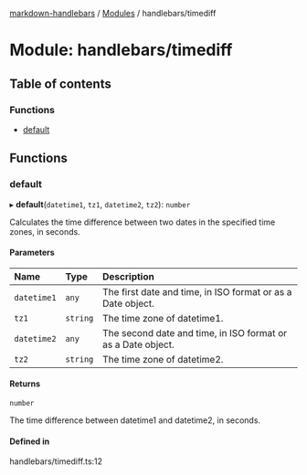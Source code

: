 [markdown-handlebars](../README.md) / [Modules](../modules.md) / handlebars/timediff

# Module: handlebars/timediff

## Table of contents

### Functions

- [default](handlebars_timediff.md#default)

## Functions

### default

▸ **default**(`datetime1`, `tz1`, `datetime2`, `tz2`): `number`

Calculates the time difference between two dates in the specified time zones, in seconds.

#### Parameters

| Name | Type | Description |
| :------ | :------ | :------ |
| `datetime1` | `any` | The first date and time, in ISO format or as a Date object. |
| `tz1` | `string` | The time zone of datetime1. |
| `datetime2` | `any` | The second date and time, in ISO format or as a Date object. |
| `tz2` | `string` | The time zone of datetime2. |

#### Returns

`number`

The time difference between datetime1 and datetime2, in seconds.

#### Defined in

handlebars/timediff.ts:12
